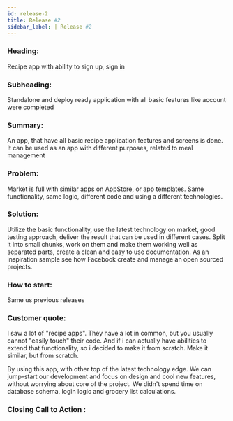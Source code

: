 ```yaml
---
id: release-2
title: Release #2
sidebar_label: | Release #2
---
```


### Heading:
Recipe app with ability to sign up, sign in

### Subheading:
Standalone and deploy ready application with all basic features like account were completed

### Summary:
An app, that have all basic recipe application features and screens is done.
It can be used as an app with different purposes, related to meal management

### Problem:
Market is full with similar apps on AppStore, or app templates.
Same functionality, same logic, different code and using a different technologies.

### Solution:
Utilize the basic functionality, use the latest technology on market, good testing approach, deliver the result that can be used in different cases.
Split it into small chunks, work on them and make them working well as separated parts, create a clean and easy to use documentation.
As an inspiration sample see how Facebook create and manage an open sourced projects.

### How to start:
Same us previous releases

### Customer quote:
I saw a lot of "recipe apps". They have a lot in common, but you usually cannot "easily touch" their code. And if i can actually have abilities to extend that functionality, so i decided to make it from scratch. Make it similar, but from scratch.

By using this app, with other top of the latest technology edge. We can jump-start our development and focus on design and cool new features, without worrying about core of the project. We didn't spend time on database schema, login logic and grocery list calculations.

### Closing Call to Action :
